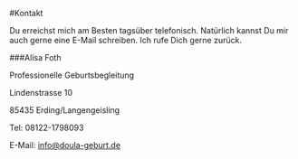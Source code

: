 #Kontakt

Du erreichst mich am Besten tagsüber telefonisch. Natürlich kannst Du mir auch gerne eine E-Mail schreiben. Ich rufe Dich gerne zurück.

###Alisa Foth

Professionelle Geburtsbegleitung

Lindenstrasse 10

85435 Erding/Langengeisling

Tel:    08122-1798093

E-Mail: info@doula-geburt.de 
